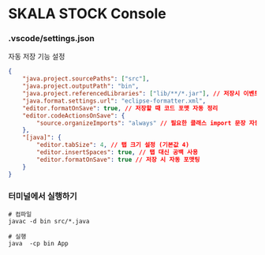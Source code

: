# SKALA STOCK Console

### .vscode/settings.json

자동 저장 기능 설정

```json
{
	"java.project.sourcePaths": ["src"],
	"java.project.outputPath": "bin",
	"java.project.referencedLibraries": ["lib/**/*.jar"], // 저장시 이벤트 설정 추가
	"java.format.settings.url": "eclipse-formatter.xml",
	"editor.formatOnSave": true, // 저장할 때 코드 포맷 자동 정리
	"editor.codeActionsOnSave": {
		"source.organizeImports": "always" // 필요한 클래스 import 문장 자동 추가/삭제
	},
	"[java]": {
		"editor.tabSize": 4, // 탭 크기 설정 (기본값 4)
		"editor.insertSpaces": true, // 탭 대신 공백 사용
		"editor.formatOnSave": true // 저장 시 자동 포맷팅
	}
}
```

### 터미널에서 실행하기

```shell
# 컴파일
javac -d bin src/*.java

# 실행
java  -cp bin App
```
